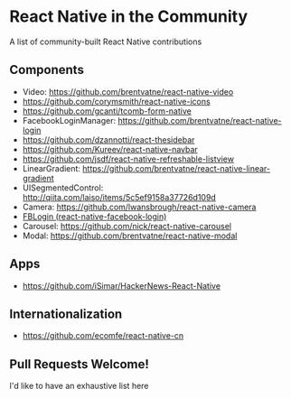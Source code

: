 # React Native in the Community
A list of community-built React Native contributions

## Components

- Video: https://github.com/brentvatne/react-native-video
- https://github.com/corymsmith/react-native-icons
- https://github.com/gcanti/tcomb-form-native
- FacebookLoginManager: https://github.com/brentvatne/react-native-login
- https://github.com/dzannotti/react-thesidebar
- https://github.com/Kureev/react-native-navbar
- https://github.com/jsdf/react-native-refreshable-listview
- LinearGradient: https://github.com/brentvatne/react-native-linear-gradient
- UISegmentedControl: http://qiita.com/laiso/items/5c5ef9158a37726d109d
- Camera: https://github.com/lwansbrough/react-native-camera
- [FBLogin (react-native-facebook-login)](https://github.com/magus/react-native-facebook-login)
- Carousel: https://github.com/nick/react-native-carousel
- Modal: https://github.com/brentvatne/react-native-modal

## Apps

- https://github.com/iSimar/HackerNews-React-Native

## Internationalization

- https://github.com/ecomfe/react-native-cn

## Pull Requests Welcome!

I'd like to have an exhaustive list here
